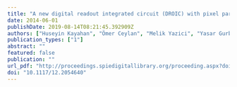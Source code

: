 ```yaml
---
title: "A new digital readout integrated circuit (DROIC) with pixel parallel A/D conversion with reduced quantization noise"
date: 2014-06-01
publishDate: 2019-08-14T08:21:45.392909Z
authors: ["Huseyin Kayahan", "Ömer Ceylan", "Melik Yazici", "Yasar Gurbuz"]
publication_types: ["1"]
abstract: ""
featured: false
publication: ""
url_pdf: "http://proceedings.spiedigitallibrary.org/proceeding.aspx?doi=10.1117/12.2054640"
doi: "10.1117/12.2054640"
---
```


